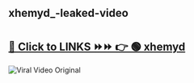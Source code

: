 
 ## xhemyd_-leaked-video 

# <h2><a href="https://clipsfans.com/xhemyd_&ref=git">🔗 Click to LINKS ⏩⏩ 👉 🟢 xhemyd  </a></h2>

<a href="https://clipsfans.com/xhemyd_&ref=git" rel="nofollow" data-target="animated-image.originalLink"><img src="https://i.ibb.co.com/xMMVF88/686577567.gif" alt="Viral Video Original" style="max-width: 100%; display: inline-block;" data-target="animated-image.originalImage"></a>
